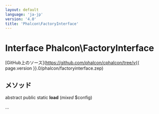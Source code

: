 ```yaml
---
layout: default
language: 'ja-jp'
version: '4.0'
title: 'Phalcon\FactoryInterface'
---
```

# Interface **Phalcon\FactoryInterface**

[GitHub上のソース](https://github.com/phalcon/cphalcon/tree/v{{ page.version }}.0/phalcon/factoryinterface.zep)

## メソッド

abstract public static **load** (*mixed* $config)

...